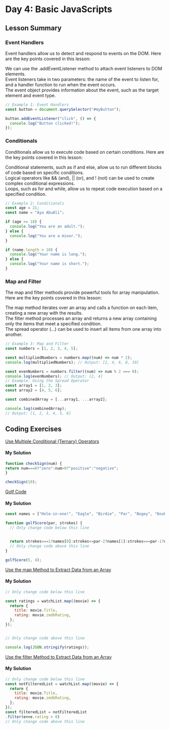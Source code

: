 

# Day 4: Basic JavaScripts

## Lesson Summary

### Event Handlers
Event handlers allow us to detect and respond to events on the DOM. Here are the key points covered in this lesson:<br>

We can use the .addEventListener method to attach event listeners to DOM elements.<br>
Event listeners take in two parameters: the name of the event to listen for, and a handler function to run when the event occurs.<br>
The event object provides information about the event, such as the target element and event type.<br>
```javascript
// Example 1: Event Handlers
const button = document.querySelector("#myButton");

button.addEventListener("click", () => {
  console.log("Button clicked!");
});
```

### Conditionals
Conditionals allow us to execute code based on certain conditions. Here are the key points covered in this lesson:<br>

Conditional statements, such as if and else, allow us to run different blocks of code based on specific conditions.<br>
Logical operators like && (and), || (or), and ! (not) can be used to create complex conditional expressions.<br>
Loops, such as for and while, allow us to repeat code execution based on a specified condition.<br>

```javascript
// Example 2: Conditionals
const age = 21;
const name = "Aya AbuAli";

if (age >= 18) {
  console.log("You are an adult.");
} else {
  console.log("You are a minor.");
}

if (name.length > 10) {
  console.log("Your name is long.");
} else {
  console.log("Your name is short.");
}

```

### Map and Filter
The map and filter methods provide powerful tools for array manipulation. Here are the key points covered in this lesson:<br>

The map method iterates over an array and calls a function on each item, creating a new array with the results.<br>
The filter method processes an array and returns a new array containing only the items that meet a specified condition.<br>
The spread operator (...) can be used to insert all items from one array into another.<br>
```javascript
// Example 3: Map and Filter
const numbers = [1, 2, 3, 4, 5];

const multipliedNumbers = numbers.map((num) => num * 2);
console.log(multipliedNumbers); // Output: [2, 4, 6, 8, 10]

const evenNumbers = numbers.filter((num) => num % 2 === 0);
console.log(evenNumbers); // Output: [2, 4]
// Example: Using the Spread Operator
const array1 = [1, 2, 3];
const array2 = [4, 5, 6];

const combinedArray = [...array1, ...array2];

console.log(combinedArray);
// Output: [1, 2, 3, 4, 5, 6]
```


## Coding Exercises

[Use Multiple Conditional (Ternary) Operators]([https://www.freecodecamp.org/learn/javascript-algorithms-and-data-structures/basic-javascript/return-a-value-from-a-function-with-return](https://www.freecodecamp.org/learn/javascript-algorithms-and-data-structures/basic-javascript/use-multiple-conditional-ternary-operators))
#### My Solution
```javascript
function checkSign(num) {
return num===0?"zero":num>0?"positive":"negative";
}

checkSign(10);
```

[Golf Code]([https://www.freecodecamp.org/learn/javascript-algorithms-and-data-structures/basic-javascript/global-scope-and-function](https://www.freecodecamp.org/learn/javascript-algorithms-and-data-structures/basic-javascript/golf-code))

#### My Solution
```javascript
const names = ["Hole-in-one!", "Eagle", "Birdie", "Par", "Bogey", "Double Bogey", "Go Home!"];

function golfScore(par, strokes) {
  // Only change code below this line


  return strokes===1?names[0]:strokes<=par-2?names[1]:strokes===par-1?names[2]:strokes===par?names[3]:strokes===par+1?names[4]:strokes===par+2?names[5]:"Go Home!";
  // Only change code above this line
}

golfScore(5, 4);
```


[Use the map Method to Extract Data from an Array]([https://www.freecodecamp.org/learn/javascript-algorithms-and-data-structures/basic-javascript/local-scope-and-functions](https://www.freecodecamp.org/learn/javascript-algorithms-and-data-structures/functional-programming/use-the-map-method-to-extract-data-from-an-array))

#### My Solution
```javascript
// Only change code below this line

const ratings = watchList.map((movie) => {
  return {
    title: movie.Title,
    rating: movie.imdbRating,
  };
});


// Only change code above this line

console.log(JSON.stringify(ratings));


```
[Use the filter Method to Extract Data from an Array]([https://www.freecodecamp.org/learn/javascript-algorithms-and-data-structures/basic-javascript/stand-in-line](https://www.freecodecamp.org/learn/javascript-algorithms-and-data-structures/functional-programming/use-the-filter-method-to-extract-data-from-an-array))
#### My Solution
```javascript
// Only change code below this line
const notFilteredList = watchList.map((movie) => {
  return {
    title: movie.Title,
    rating: movie.imdbRating,
  };
});
const filteredList = notFilteredList
.filter(e=>e.rating > 8)
// Only change code above this line
```



